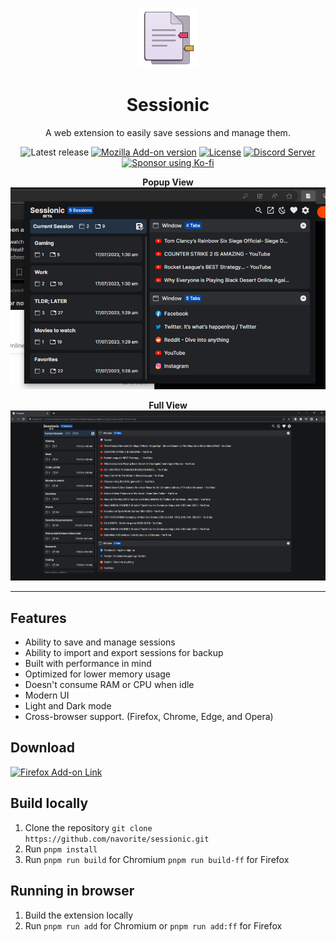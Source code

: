 <div align='center'>

![Sessionic icon](./public/favicons/96.png)

# Sessionic

A web extension to easily save sessions and manage them.

![Latest release](https://img.shields.io/github/v/release/navorite/sessionic)
[![Mozilla Add-on version](https://img.shields.io/amo/v/sessionic)](https://addons.mozilla.org/en-US/firefox/addon/sessionic)
[![License](https://img.shields.io/github/license/navorite/sessionic?color=blue)](./LICENSE)
[![Discord Server](https://img.shields.io/badge/chat-discord-%237289da)](https://discord.gg/HwZ65UBg)
[![Sponsor using Ko-fi](https://img.shields.io/badge/sponsor-Ko--fi-%2300c1fd)](https://ko-fi.com/navorite)

**Popup View**
![Screenshot of the extension in Popup mode](./assets/popup.png)

**Full View**
![Screenshot of the extension in Full View mode](./assets/fullview.png)

</div>

---

## Features

- Ability to save and manage sessions
- Ability to import and export sessions for backup
- Built with performance in mind
- Optimized for lower memory usage
- Doesn't consume RAM or CPU when idle
- Modern UI
- Light and Dark mode
- Cross-browser support. (Firefox, Chrome, Edge, and Opera)

## Download

[![Firefox Add-on Link](https://extensionworkshop.com/assets/img/documentation/publish/get-the-addon-178x60px.dad84b42.png)](https://addons.mozilla.org/en-US/firefox/addon/sessionic)

## Build locally

1. Clone the repository `git clone https://github.com/navorite/sessionic.git`
2. Run `pnpm install`
3. Run `pnpm run build` for Chromium `pnpm run build-ff` for Firefox

## Running in browser

1. Build the extension locally
2. Run `pnpm run add` for Chromium or `pnpm run add:ff` for Firefox
